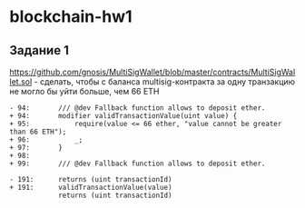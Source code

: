 # blockchain-hw1
## Задание 1
https://github.com/gnosis/MultiSigWallet/blob/master/contracts/MultiSigWallet.sol - сделать, чтобы с баланса multisig-контракта за одну транзакцию не могло бы уйти больше, чем 66 ETH

```
- 94:       /// @dev Fallback function allows to deposit ether.
+ 94:       modifier validTransactionValue(uint value) {
+ 95:           require(value <= 66 ether, "value cannot be greater than 66 ETH");
+ 96:           _;
+ 97:       }
+ 98:       
+ 99:       /// @dev Fallback function allows to deposit ether.

- 191:      returns (uint transactionId)
+ 191:      validTransactionValue(value)
            returns (uint transactionId)
```
